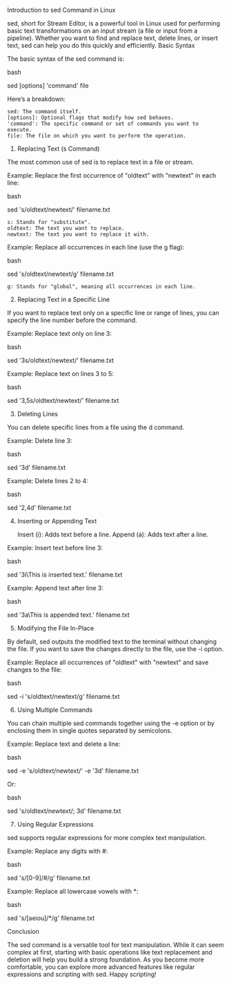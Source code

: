 Introduction to sed Command in Linux

sed, short for Stream Editor, is a powerful tool in Linux used for performing basic text transformations on an input stream (a file or input from a pipeline). Whether you want to find and replace text, delete lines, or insert text, sed can help you do this quickly and efficiently.
Basic Syntax

The basic syntax of the sed command is:

bash

sed [options] 'command' file

Here’s a breakdown:

    sed: The command itself.
    [options]: Optional flags that modify how sed behaves.
    'command': The specific command or set of commands you want to execute.
    file: The file on which you want to perform the operation.

1. Replacing Text (s Command)

The most common use of sed is to replace text in a file or stream.

Example: Replace the first occurrence of "oldtext" with "newtext" in each line:

bash

sed 's/oldtext/newtext/' filename.txt

    s: Stands for "substitute".
    oldtext: The text you want to replace.
    newtext: The text you want to replace it with.

Example: Replace all occurrences in each line (use the g flag):

bash

sed 's/oldtext/newtext/g' filename.txt

    g: Stands for "global", meaning all occurrences in each line.

2. Replacing Text in a Specific Line

If you want to replace text only on a specific line or range of lines, you can specify the line number before the command.

Example: Replace text only on line 3:

bash

sed '3s/oldtext/newtext/' filename.txt

Example: Replace text on lines 3 to 5:

bash

sed '3,5s/oldtext/newtext/' filename.txt

3. Deleting Lines

You can delete specific lines from a file using the d command.

Example: Delete line 3:

bash

sed '3d' filename.txt

Example: Delete lines 2 to 4:

bash

sed '2,4d' filename.txt

4. Inserting or Appending Text

    Insert (i): Adds text before a line.
    Append (a): Adds text after a line.

Example: Insert text before line 3:

bash

sed '3i\This is inserted text.' filename.txt

Example: Append text after line 3:

bash

sed '3a\This is appended text.' filename.txt

5. Modifying the File In-Place

By default, sed outputs the modified text to the terminal without changing the file. If you want to save the changes directly to the file, use the -i option.

Example: Replace all occurrences of "oldtext" with "newtext" and save changes to the file:

bash

sed -i 's/oldtext/newtext/g' filename.txt

6. Using Multiple Commands

You can chain multiple sed commands together using the -e option or by enclosing them in single quotes separated by semicolons.

Example: Replace text and delete a line:

bash

sed -e 's/oldtext/newtext/' -e '3d' filename.txt

Or:

bash

sed 's/oldtext/newtext/; 3d' filename.txt

7. Using Regular Expressions

sed supports regular expressions for more complex text manipulation.

Example: Replace any digits with #:

bash

sed 's/[0-9]/#/g' filename.txt

Example: Replace all lowercase vowels with *:

bash

sed 's/[aeiou]/*/g' filename.txt

Conclusion

The sed command is a versatile tool for text manipulation. While it can seem complex at first, starting with basic operations like text replacement and deletion will help you build a strong foundation. As you become more comfortable, you can explore more advanced features like regular expressions and scripting with sed. Happy scripting!